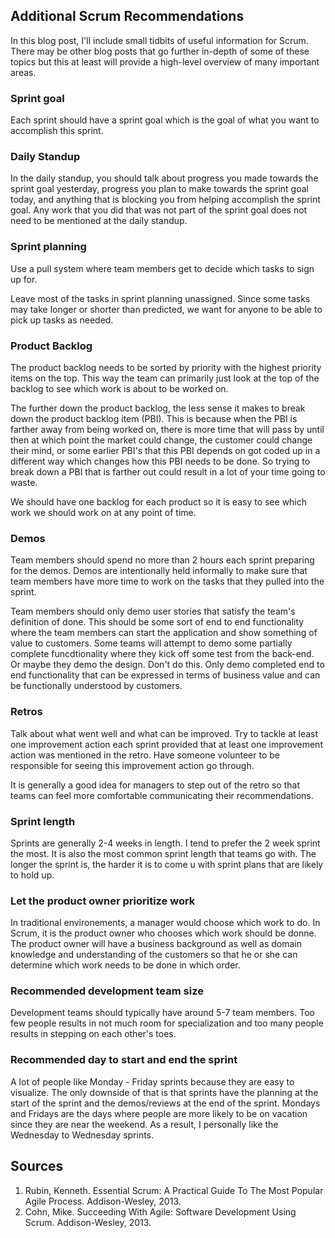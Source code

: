 ## Additional Scrum Recommendations
In this blog post, I'll include small tidbits of useful information for Scrum. There may be other blog posts that go further in-depth of some of these topics but this at least will provide a high-level overview of many important areas.

### Sprint goal
Each sprint should have a sprint goal which is the goal of what you want to accomplish this sprint.

### Daily Standup
In the daily standup, you should talk about progress you made towards the sprint goal yesterday, progress you plan to make towards the sprint goal today, and anything that is blocking you from helping accomplish the sprint goal. Any work that you did that was not part of the sprint goal does not need to be mentioned at the daily standup.

### Sprint planning
Use a pull system where team members get to decide which tasks to sign up for.

Leave most of the tasks in sprint planning unassigned. Since some tasks may take longer or shorter than predicted, we want for anyone to be able to pick up tasks as needed.

### Product Backlog
The product backlog needs to be sorted by priority with the highest priority items on the top. This way the team can primarily just look at the top of the backlog to see which work is about to be worked on.

The further down the product backlog, the less sense it makes to break down the product backlog item (PBI). This is because when the PBI is farther away from being worked on, there is more time that will pass by until then at which point the market could change, the customer could change their mind, or some earlier PBI's that this PBI depends on got coded up in a different way which changes how this PBI needs to be done. So trying to break down a PBI that is farther out could result in a lot of your time going to waste.

We should have one backlog for each product so it is easy to see which work we should work on at any point of time.

### Demos
Team members should spend no more than 2 hours each sprint preparing for the demos. Demos are intentionally held informally to make sure that team members have more time to work on the tasks that they pulled into the sprint.

Team members should only demo user stories that satisfy the team's definition of done. This should be some sort of end to end functionality where the team members can start the application and show something of value to customers. Some teams will attempt to demo some partially complete funcdtionality where they kick off some test from the back-end. Or maybe they demo the design. Don't do this. Only demo completed end to end functionality that can be expressed in terms of business value and can be functionally understood by customers.

### Retros
Talk about what went well and what can be improved. Try to tackle at least one improvement action each sprint provided that at least one improvement action was mentioned in the retro. Have someone volunteer to be responsible for seeing this improvement action go through.

It is generally a good idea for managers to step out of the retro so that teams can feel more comfortable communicating their recommendations.

### Sprint length
Sprints are generally 2-4 weeks in length. I tend to prefer the 2 week sprint the most. It is also the most common sprint length that teams go with. The longer the sprint is, the harder it is to come u with sprint plans that are likely to hold up. 

### Let the product owner prioritize work
In traditional environements, a manager would choose which work to do. In Scrum, it is the product owner who chooses which work should be donne. The product owner will have a business background as well as domain knowledge and understanding of the customers so that he or she can determine which work needs to be done in which order.

### Recommended development team size
Development teams should typically have around 5-7 team members. Too few people results in not much room for specialization and too many people results in stepping on each other's toes.

### Recommended day to start and end the sprint
A lot of people like Monday - Friday sprints because they are easy to visualize. The only downside of that is that sprints have the planning at the start of the sprint and the demos/reviews at the end of the sprint. Mondays and Fridays are the days where people are more likely to be on vacation since they are near the weekend. As a result, I personally like the Wednesday to Wednesday sprints. 

## Sources
1. Rubin, Kenneth. Essential Scrum: A Practical Guide To The Most Popular Agile Process. Addison-Wesley, 2013.  
2. Cohn, Mike. Succeeding With Agile: Software Development Using Scrum. Addison-Wesley, 2013.
